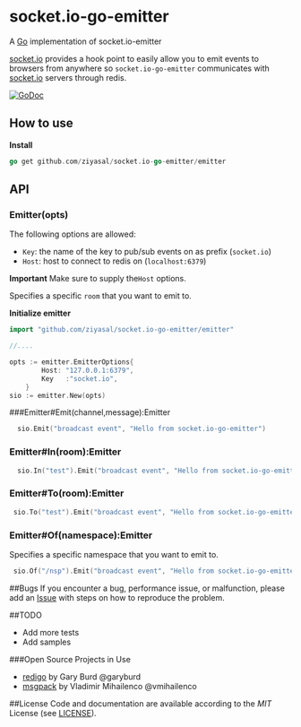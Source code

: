 socket.io-go-emitter
========================

A [Go](https://golang.org/) implementation of socket.io-emitter

[socket.io](http://socket.io/) provides a hook point to easily allow you to emit events to browsers from anywhere so `socket.io-go-emitter` communicates with [socket.io](http://socket.io/) servers through redis.

[![GoDoc](https://godoc.org/github.com/ziyasal/socket.io-go-emitter/emitter?status.svg)](https://godoc.org/github.com/ziyasal/socket.io-go-emitter/emitter)

## How to use

**Install**

```go
go get github.com/ziyasal/socket.io-go-emitter/emitter
```

## API

### Emitter(opts)

The following options are allowed:
- `Key`: the name of the key to pub/sub events on as prefix (`socket.io`)
- `Host`: host to connect to redis on (`localhost:6379`)

**Important** Make sure to supply the`Host` options.

Specifies a specific `room` that you want to emit to.

**Initialize emitter**
```go
import "github.com/ziyasal/socket.io-go-emitter/emitter"

//....

opts := emitter.EmitterOptions{
		Host: "127.0.0.1:6379",
		Key   :"socket.io",
	}
sio := emitter.New(opts)
```

###Emitter#Emit(channel,message):Emitter
```go
  sio.Emit("broadcast event", "Hello from socket.io-go-emitter")
```


### Emitter#In(room):Emitter
```go
  sio.In("test").Emit("broadcast event", "Hello from socket.io-go-emitter")
```
### Emitter#To(room):Emitter
```go
 sio.To("test").Emit("broadcast event", "Hello from socket.io-go-emitter")
```

### Emitter#Of(namespace):Emitter
Specifies a specific namespace that you want to emit to.
```go
 sio.Of("/nsp").Emit("broadcast event", "Hello from socket.io-go-emitter")
```

##Bugs
If you encounter a bug, performance issue, or malfunction, please add an [Issue](https://github.com/ziyasal/socket.io-go-emitter/issues) with steps on how to reproduce the problem.

##TODO
- Add more tests
- Add samples

###Open Source Projects in Use
* [redigo](https://github.com/garyburd/redigo) by Gary Burd @garyburd
* [msgpack](https://github.com/vmihailenco/msgpack) by Vladimir Mihailenco @vmihailenco

##License
Code and documentation are available according to the *MIT* License (see [LICENSE](https://github.com/ziyasal/socket.io-go-emitter/blob/master/LICENSE)).



